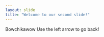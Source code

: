 ```yaml
---
layout: slide
title: "Welcome to our second slide!"
---
```

Bowchikawow
Use the left arrow to go back!
